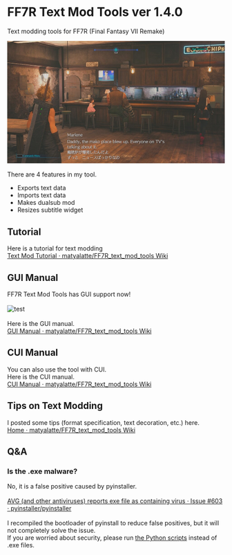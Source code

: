 # FF7R Text Mod Tools ver 1.4.0
Text modding tools for FF7R (Final Fantasy VII Remake)<br>


<img src = "image/ff7r_dualsub_sample.jpg" width=600>

There are 4 features in my tool.
- Exports text data
- Imports text data
- Makes dualsub mod
- Resizes subtitle widget

## Tutorial
Here is a tutorial for text modding<br>
[Text Mod Tutorial · matyalatte/FF7R_text_mod_tools Wiki](https://github.com/matyalatte/FF7R_text_mod_tools/wiki/Text-Mod-Tutorial)<br>


## GUI Manual
FF7R Text Mod Tools has GUI support now!<br>
<br>
![test](https://user-images.githubusercontent.com/69258547/148355171-8c2bc038-e31c-4969-9dd5-21495e92902b.png)<br>
<br>
Here is the GUI manual.<br>
[GUI Manual · matyalatte/FF7R_text_mod_tools Wiki](https://github.com/matyalatte/FF7R_text_mod_tools/wiki/GUI-Manual)


## CUI Manual
You can also use the tool with CUI.<br>
Here is the CUI manual.<br>
[CUI Manual · matyalatte/FF7R_text_mod_tools Wiki](https://github.com/matyalatte/FF7R_text_mod_tools/wiki/CUI-Manual)


## Tips on Text Modding
I posted some tips (format specification, text decoration, etc.) here.<br>
[Home · matyalatte/FF7R_text_mod_tools Wiki](https://github.com/matyalatte/FF7R_text_mod_tools/wiki)

## Q&A

### Is the .exe malware?
No, it is a false positive caused by pyinstaller.<br>
<br>
[AVG (and other antiviruses) reports exe file as containing virus · Issue #603 · pyinstaller/pyinstaller](https://github.com/pyinstaller/pyinstaller/issues/603)<br>
<br>
I recompiled the bootloader of pyinstall to reduce false positives, but it will not completely solve the issue.<br>
If you are worried about security, please run [the Python scripts](https://github.com/matyalatte/FF7R_text_mod_tools/tree/main/src) instead of .exe files.<br>

